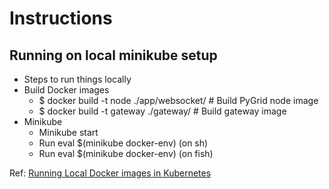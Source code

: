 
# Instructions

## Running on local minikube setup

* Steps to run things locally
* Build Docker images
  * $ docker build -t node ./app/websocket/  # Build PyGrid node image
  * $ docker build -t gateway ./gateway/  # Build gateway image
* Minikube
  * Minikube start
  * Run eval $(minikube docker-env) (on sh)
  * Run eval $(minikube docker-env) (on fish)

Ref: [Running Local Docker images in Kubernetes](https://dzone.com/articles/running-local-docker-images-in-kubernetes-1)